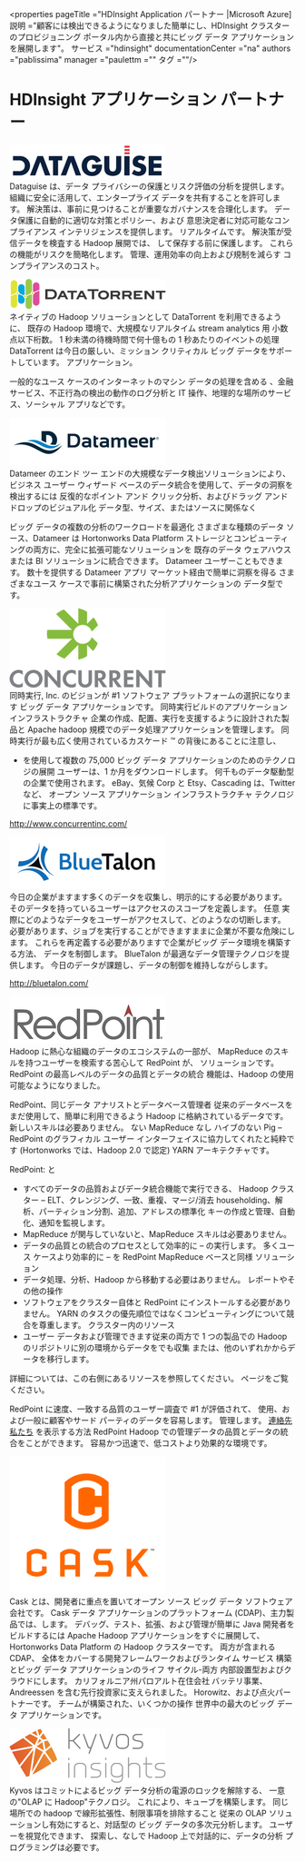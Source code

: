 <properties
    pageTitle ="HDInsight Application パートナー |Microsoft Azure] 
    説明 ="顧客には検出できるようになりました簡単にし、HDInsight クラスターのプロビジョニング ポータル内から直接と共にビッグ データ アプリケーションを展開します"。
    サービス ="hdinsight" 
    documentationCenter ="na" 
    authors ="pablissima" 
    manager ="paulettm ="" 
    タグ =""/>
<tags
    ms.service="hdinsight"
    ms.devlang="na"
    ms.topic="article"
    ms.tgt_pltfrm="na"
    ms.workload="na"
    ms.date="09/25/2015"
    ms.author="paulettm"/>
# HDInsight アプリケーション パートナー

![](media/hdinsight-application-partners/dataguise1.png)  
Dataguise は、データ プライバシーの保護とリスク評価の分析を提供します。
組織に安全に活用して、エンタープライズ データを共有することを許可します。
解決策は、事前に見つけることが重要なガバナンスを合理化します。
データ保護に自動的に適切な対策とポリシー、および
意思決定者に対応可能なコンプライアンス インテリジェンスを提供します。
リアルタイムです。 解決策が受信データを検査する Hadoop 展開では、
して保存する前に保護します。 これらの機能がリスクを簡略化します。
管理、運用効率の向上および規制を減らす
コンプライアンスのコスト。

![](media/hdinsight-application-partners/datatorrent2.png)  
ネイティブの Hadoop ソリューションとして DataTorrent を利用できるように、
既存の Hadoop 環境で、大規模なリアルタイム stream analytics 用
小数点以下桁数。 1 秒未満の待機時間で何十億もの 1 秒あたりのイベントの処理
DataTorrent は今日の厳しい、ミッション クリティカル ビッグ データをサポートしています。
アプリケーション。

一般的なユース ケースのインターネットのマシン データの処理を含める
、金融サービス、不正行為の検出の動作のログ分析と IT
操作、地理的な場所のサービス、ソーシャル アプリなどです。

![](media/hdinsight-application-partners/datameer3.png)  
Datameer のエンド ツー エンドの大規模なデータ検出ソリューションにより、ビジネス ユーザー
ウィザード ベースのデータ統合を使用して、データの洞察を検出するには
反復的なポイント アンド クリック分析、およびドラッグ アンド ドロップのビジュアル化
データ型、サイズ、またはソースに関係なく

ビッグ データの複数の分析のワークロードを最適化
さまざまな種類のデータ ソース、Datameer は Hortonworks Data Platform
ストレージとコンピューティングの両方に、完全に拡張可能なソリューションを
既存のデータ ウェアハウスまたは BI ソリューションに統合できます。 Datameer ユーザーこともできます。
数十を提供する Datameer アプリ マーケット経由で簡単に洞察を得る
さまざまなユース ケースで事前に構築された分析アプリケーションの
データ型です。

![](media/hdinsight-application-partners/concurrent4.png)  
同時実行, Inc. のビジョンが \#1 ソフトウェア プラットフォームの選択になります
ビッグ データ アプリケーションです。 同時実行ビルドのアプリケーション インフラストラクチャ
企業の作成、配置、実行を支援するように設計された製品と
Apache hadoop 規模でのデータ処理アプリケーションを管理します。
同時実行が最も広く使用されているカスケード ™ の背後にあることに注意し、
+ を使用して複数の 75,000 ビッグ データ アプリケーションのためのテクノロジの展開
ユーザーは、1 か月をダウンロードします。 何千ものデータ駆動型の企業で使用されます。
eBay、気候 Corp と Etsy、Cascading は、Twitter など、
オープン ソース アプリケーション インフラストラクチャ テクノロジに事実上の標準です。

http://www.concurrentinc.com/

![](media/hdinsight-application-partners/bluetalon5.png)  
今日の企業がますます多くのデータを収集し、明示的にする必要があります。
そのデータを持っているユーザーはアクセスのスコープを定義します。 任意
実際にどのようなデータをユーザーがアクセスして、どのようなの切断します。
必要があります、ジョブを実行することができますままに企業が不要な危険にします。
これらを再定義する必要がありますで企業がビッグ データ環境を構築する方法、
データを制御します。 BlueTalon が最適なデータ管理テクノロジを提供します。
今日のデータが課題し、データの制御を維持しながらします。

http://bluetalon.com/

![](media/hdinsight-application-partners/redpoint6.png)  
Hadoop に熱心な組織のデータのエコシステムの一部が、
MapReduce のスキルを持つユーザーを検索する苦心して RedPoint が、
ソリューションです。 RedPoint の最高レベルのデータの品質とデータの統合
機能は、Hadoop の使用可能なようになりました。

RedPoint、同じデータ アナリストとデータベース管理者
従来のデータベースをまだ使用して、簡単に利用できるよう
Hadoop に格納されているデータです。 新しいスキルは必要ありません。 ない MapReduce なし
ハイブのない Pig – RedPoint のグラフィカル ユーザー インターフェイスに協力してくれたと純粋です
(Hortonworks では、Hadoop 2.0 で認定) YARN アーキテクチャです。

RedPoint: と  
-  すべてのデータの品質およびデータ統合機能で実行できる、
Hadoop クラスター – ELT、クレンジング、一致、重複、マージ/消去
householding、解析、パーティション分割、追加、アドレスの標準化
キーの作成と管理、自動化、通知を監視します。  
-  MapReduce が関与していないと、MapReduce スキルは必要ありません。  
-  データの品質との統合のプロセスとして効率的に – の実行します。
多くユース ケースより効率的に – を RedPoint MapReduce ベースと同様
ソリューション  
-  データ処理、分析、Hadoop から移動する必要はありません。
レポートやその他の操作  
-  ソフトウェアをクラスター自体と RedPoint にインストールする必要がありません。
YARN のタスクの優先順位ではなくコンピューティングについて競合を尊重します。
クラスター内のリソース  
-  ユーザー データおよび管理できます従来の両方で 1 つの製品での Hadoop のリポジトリに別の環境からデータをでも収集
または、他のいずれかからデータを移行します。

詳細については、この右側にあるリソースを参照してください。
ページをご覧ください。

RedPoint に速度、一致する品質のユーザー調査で \#1 が評価されて、
使用、および一般に顧客やサード パーティのデータを容易します。
管理します。 [連絡先
私たち](http://www.redpoint.net/Products/BigData.aspx) を表示する方法 RedPoint
Hadoop での管理データの品質とデータの統合をことができます。
容易かつ迅速で、低コストより効果的な環境です。

![](media/hdinsight-application-partners/cask7.png)  
Cask とは、開発者に重点を置いてオープン ソース ビッグ データ ソフトウェア会社です。
Cask データ アプリケーションのプラットフォーム (CDAP)、主力製品では、します。
デバッグ、テスト、拡張、および管理が簡単に Java 開発者をビルドするには
Apache Hadoop アプリケーションをすぐに展開して、
Hortonworks Data Platform の Hadoop クラスターです。 両方が含まれる CDAP、
全体をカバーする開発フレームワークおよびランタイム サービス
構築とビッグ データ アプリケーションのライフ サイクル-両方
内部設置型およびクラウドにします。 カリフォルニア州パロアルト在住会社
バッテリ事業、Andreessen を含む先行投資家に支えられました。
Horowitz、および点火パートナーです。 チームが構築された、いくつかの操作
世界中の最大のビッグ データ アプリケーションです。

![](media/hdinsight-application-partners/kyvos8.png)  
Kyvos はコミットによるビッグ データ分析の電源のロックを解除する、
一意の"OLAP に Hadoop"テクノロジ。 これにより、キューブを構築します。
同じ場所での hadoop で線形拡張性、制限事項を排除すること
従来の OLAP ソリューションし有効にすると、対話型の
ビッグ データの多次元分析します。 ユーザーを視覚化できます、
探索し、なしで Hadoop 上で対話的に、データの分析
プログラミングは必要です。

